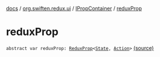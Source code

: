[docs](../../index.md) / [org.swiften.redux.ui](../index.md) / [IPropContainer](index.md) / [reduxProp](./redux-prop.md)

# reduxProp

`abstract var reduxProp: `[`ReduxProp`](../-redux-prop/index.md)`<`[`State`](index.md#State)`, `[`Action`](index.md#Action)`>` [(source)](https://github.com/protoman92/KotlinRedux/tree/master/common/common-ui/src/main/kotlin/org/swiften/redux/ui/Injector.kt#L50)